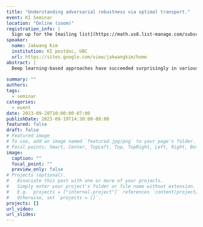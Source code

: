 ```yaml
---
title: "Understanding adversarial robustness via optimal transport."
event: KI Seminar
location: "Online (zoom)"
registration_info: |
  Sign up for the [mailing list](https://math.us8.list-manage.com/subscribe/post?u=c9cc3beec9fa57d7299ac161c&id=845fe9abdc) to receive the connection details
speaker:
  name: Jakwang Kim
  institution: KI postdoc, UBC
  url: https://sites.google.com/view/jakwangkim/home
abstract: |
  Deep learning-based approaches have succeeded surprisingly in various fields of sciences. In particular, one of the first and most successful achievements of them is image classification. Now, deep learning-based algorithms perform even better than humans in classification problems. However, people in machine learning community observed that it is possible to deteriorate the performance of neural networks seriously by adding a well-designed small noise, which is called 'adversarial attack'. Although humans still classify this new image correctly. the machine completely fails to classify this new image. Since this issue is serious in practice, for example security or self-driving car, practioners want to develop more robust machines against such adversarial attack, which motivates 'adversarial training problem'. However, until very recently there has been no theoretical understanding of it. In this talk, I will present the recent progress of understanding adversarial training problem. The key idea of connecting the two areas originates from (Wasserstein) barycenter problem, one of the famous implications of optimal transport theory. I will introduce 'generalized barycenter problem', the extension of classical barycenter problem, and its multimarginal optimal transport formulations. Through the lens of those tools, one can understand the geometric structure of adversarial training problems. One crucial advantage of this result is that it allows to utilize many computational optimal transport tools. Lastly, if time is permitted, I will give the result of the existence of optimal robust classifiers which not only extends the binary setting case to the multiclass one but also provides a clean interpretation by duality. 
  
summary: ""
authors: 
tags:
  - seminar
categories:
  - event
date: 2023-09-28T10:00:00-07:00
publishDate: 2023-09-19T14:30:00-08:00
featured: false
draft: false
# Featured image
# To use, add an image named `featured.jpg/png` to your page's folder.
# Focal points: Smart, Center, TopLeft, Top, TopRight, Left, Right, BottomLeft, Bottom, BottomRight.
image:
  caption: ""
  focal_point: ""
  preview_only: false
# Projects (optional).
#   Associate this post with one or more of your projects.
#   Simply enter your project's folder or file name without extension.
#   E.g. `projects = ["internal-project"]` references `content/project/deep-learning/index.md`.
#   Otherwise, set `projects = []`.
projects: []
url_video: 
url_slides: 
---
```


